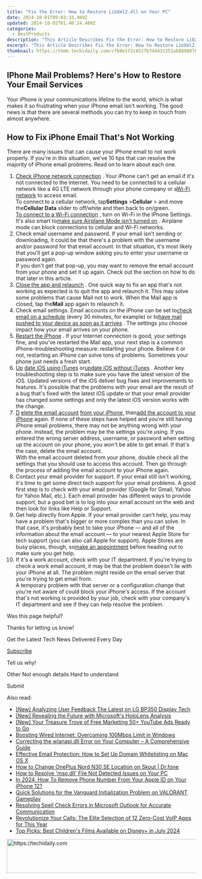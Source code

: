 ```yaml
---
title: "Fix the Error: How to Restore LibXml2.dll on Your PC"
date: 2024-10-01T09:03:33.469Z
updated: 2024-10-02T01:40:24.480Z
categories:
  - BestProducts
description: "This Article Describes Fix the Error: How to Restore LibXml2.dll on Your PC"
excerpt: "This Article Describes Fix the Error: How to Restore LibXml2.dll on Your PC"
thumbnail: https://thmb.techidaily.com/cfb0e1f2c6527b7d4431251ab8890078af21f0bc88406680edc99866453f0d22.jpg
---
```


## IPhone Mail Problems? Here's How to Restore Your Email Services
 Your iPhone is your communications lifeline to the world, which is what makes it so frustrating when your iPhone email isn't working. The good news is that there are several methods you can try to keep in touch from almost anywhere.

## How to Fix iPhone Email That's Not Working

 There are many issues that can cause your iPhone email to not work properly. If you're in this situation, we've 10 tips that can resolve the majority of iPhone email problems. Read on to learn about each one.

1. [Check iPhone network connection](https://www.lifewire.com/check-network-connection-status-of-wireless-devices-818268) . Your iPhone can't get an email if it's not connected to the internet. You need to be connected to a cellular network like a 4G LTE network through your phone company or a[Wi-Fi network](https://www.lifewire.com/iphone-cant-connect-to-wifi-fix-1999602) to access email.  
 To connect to a cellular network, tap**Settings** \>**Cellular** \> and move the**Cellular Data** slider to off/white and then back to on/green.  
[To connect to a Wi-Fi connection](https://www.lifewire.com/save-time-and-money-using-wifi-817904) , turn on Wi-Fi in the iPhone Settings.  
 It's also smart to[make sure Airplane Mode isn't turned on](https://www.lifewire.com/what-is-iphone-airplane-mode-2000238) . Airplane mode can block connections to cellular and Wi-Fi networks.
2. Check email username and password. If your email isn't sending or downloading, it could be that there's a problem with the username and/or password for that email account. In that situation, it's most likely that you'll get a pop-up window asking you to enter your username or password again.  
 If you don't get that pop-up, you may want to remove the email account from your phone and set it up again. Check out the section on how to do that later in this article.
3. [Close the app and relaunch](https://www.lifewire.com/quit-apps-on-iphone-2000287) . One quick way to fix an app that's not working as expected is to quit the app and relaunch it. This may solve some problems that cause Mail not to work. When the Mail app is closed, tap the**Mail** app again to relaunch it.
4. Check email settings. Email accounts on the iPhone can be set to[check email on a schedule](https://www.lifewire.com/make-iphone-mail-check-for-new-mail-less-often-or-never-1172558) (every 30 minutes, for example) or to[have mail pushed to your device as soon as it arrives](https://www.lifewire.com/what-do-iphone-email-settings-do-2000086) . The settings you choose impact how your email arrives on your phone.
5. [Restart the iPhone](https://www.lifewire.com/how-to-restart-iphone-2000288) . If your Internet connection is good, your settings fine, and you've restarted the Mail app, your next step is a common iPhone-troubleshooting measure: restarting your phone. Believe it or not, restarting an iPhone can solve tons of problems. Sometimes your phone just needs a fresh start.
6. [Up](https://www.lifewire.com/upgrade-iphones-operating-system-2000293) [date iOS using iTunes](https://www.lifewire.com/upgrade-iphones-operating-system-2000293) or[update iOS without iTunes](https://www.lifewire.com/upgrade-ios-on-iphone-connecting-itunes-1999188) . Another key troubleshooting step is to make sure you have the latest version of the iOS. Updated versions of the iOS deliver bug fixes and improvements to features. It's possible that the problems with your email are the result of a bug that's fixed with the latest iOS update or that your email provider has changed some settings and only the latest iOS version works with the change.
7. [D](https://www.lifewire.com/delete-email-account-from-iphone-4136941) [elete the email account](https://www.lifewire.com/delete-email-account-from-iphone-4136941) [from your iPhone,](https://www.lifewire.com/delete-email-account-from-iphone-4136941) then[add the account to your iPhone](https://www.lifewire.com/add-email-account-to-iphone-4582835) again. If none of these steps have helped and you're still having iPhone email problems, there may not be anything wrong with your phone. Instead, the problem may be the settings you're using. If you entered the wrong server address, username, or password when setting up the account on your phone, you won't be able to get email. If that's the case, delete the email account.  
 With the email account deleted from your phone, double check all the settings that you should use to access this account. Then go through the process of adding the email account to your iPhone again.
8. Contact your email provider for support. If your email still isn't working, it's time to get some direct tech support for your email problems. A good first step is to check with your email provider (Google for Gmail, Yahoo for Yahoo Mail, etc.). Each email provider has different ways to provide support, but a good bet is to log into your email account on the web and then look for links like Help or Support.
9. Get help directly from Apple. If your email provider can't help, you may have a problem that's bigger or more complex than you can solve. In that case, it's probably best to take your iPhone — and all of the information about the email account — to your nearest Apple Store for tech support (you can also call Apple for support). Apple Stores are busy places, though, so[make an appointment](https://www.lifewire.com/make-apple-store-appointment-with-app-1999600) before heading out to make sure you get help.
10. If it's a work account, check with your IT department. If you're trying to check a work email account, it may be that the problem doesn't lie with your iPhone at all. The problem might reside on the email server that you're trying to get email from.  
 A temporary problem with that server or a configuration change that you're not aware of could block your iPhone's access. If the account that's not working is provided by your job, check with your company's IT department and see if they can help resolve the problem.

Was this page helpful?

Thanks for letting us know!

 Get the Latest Tech News Delivered Every Day

[Subscribe](https://www.lifewire.com/#)

Tell us why!

 Other  Not enough details  Hard to understand

 Submit

<ins class="adsbygoogle"
     style="display:block"
     data-ad-format="autorelaxed"
     data-ad-client="ca-pub-7571918770474297"
     data-ad-slot="1223367746"></ins>

<ins class="adsbygoogle"
     style="display:block"
     data-ad-client="ca-pub-7571918770474297"
     data-ad-slot="8358498916"
     data-ad-format="auto"
     data-full-width-responsive="true"></ins>

<span class="atpl-alsoreadstyle">Also read:</span>
<div><ul>
<li><a href="https://extra-hints.techidaily.com/new-analyzing-user-feedback-the-latest-on-lg-bp350-display-tech/"><u>[New] Analyzing User Feedback The Latest on LG BP350 Display Tech</u></a></li>
<li><a href="https://extra-guidance.techidaily.com/new-revealing-the-future-with-microsofts-hololens-analysis/"><u>[New] Revealing the Future with Microsoft's HoloLens Analysis</u></a></li>
<li><a href="https://eaxpv-info.techidaily.com/new-your-treasure-trove-of-free-marketing-50plus-youtube-ads-ready-to-go/"><u>[New] Your Treasure Trove of Free Marketing 50+ YouTube Ads Ready to Go</u></a></li>
<li><a href="https://win11.techidaily.com/boosting-wired-internet-overcoming-100mbps-limit-in-windows/"><u>Boosting Wired Internet: Overcoming 100Mbps Limit in Windows</u></a></li>
<li><a href="https://techno-recovery.techidaily.com/correcting-the-wlanapidll-error-on-your-computer-a-comprehensive-guide/"><u>Correcting the wlanapi.dll Error on Your Computer – A Comprehensive Guide</u></a></li>
<li><a href="https://techno-recovery.techidaily.com/effective-email-protection-how-to-set-up-domain-whitelisting-on-mac-os-x/"><u>Effective Email Protection: How to Set Up Domain Whitelisting on Mac OS X</u></a></li>
<li><a href="https://location-social.techidaily.com/how-to-change-oneplus-nord-n30-se-location-on-skout-drfone-by-drfone-virtual-android/"><u>How to Change OnePlus Nord N30 SE Location on Skout | Dr.fone</u></a></li>
<li><a href="https://techno-recovery.techidaily.com/1722897685109-how-to-resolve-msodll-file-not-detected-issues-on-your-pc/"><u>How to Resolve 'mso.dll' File Not Detected Issues on Your PC</u></a></li>
<li><a href="https://apple-account.techidaily.com/in-2024-how-to-remove-phone-number-from-your-apple-id-on-your-iphone-12-by-drfone-ios/"><u>In 2024, How To Remove Phone Number From Your Apple ID on Your iPhone 12?</u></a></li>
<li><a href="https://win-blog.techidaily.com/quick-solutions-for-the-vanguard-initialization-problem-on-valorant-gameplay/"><u>Quick Solutions for the Vanguard Initialization Problem on VALORANT Gameplay</u></a></li>
<li><a href="https://techno-recovery.techidaily.com/resolving-spell-check-errors-in-microsoft-outlook-for-accurate-communication/"><u>Resolving Spell Check Errors in Microsoft Outlook for Accurate Communication</u></a></li>
<li><a href="https://techno-recovery.techidaily.com/revolutionize-your-calls-the-elite-selection-of-12-zero-cost-voip-apps-for-this-year/"><u>Revolutionize Your Calls: The Elite Selection of 12 Zero-Cost VoIP Apps for This Year</u></a></li>
<li><a href="https://techno-recovery.techidaily.com/top-picks-best-childrens-films-available-on-disneyplus-in-july-2024/"><u>Top Picks: Best Children's Films Available on Disney+ in July 2024</u></a></li>
</ul></div>

<!-- affiliate ads begin -->
<a href="https://aligracehair.sjv.io/c/5597632/1880976/19272" target="_top" id="1880976">
  <img src="//a.impactradius-go.com/display-ad/19272-1880976" border="0" alt="https://techidaily.com" width="728" height="90"/>
</a>
<img height="0" width="0" src="https://aligracehair.sjv.io/i/5597632/1880976/19272" style="position:absolute;visibility:hidden;" border="0" />
<!-- affiliate ads end -->

